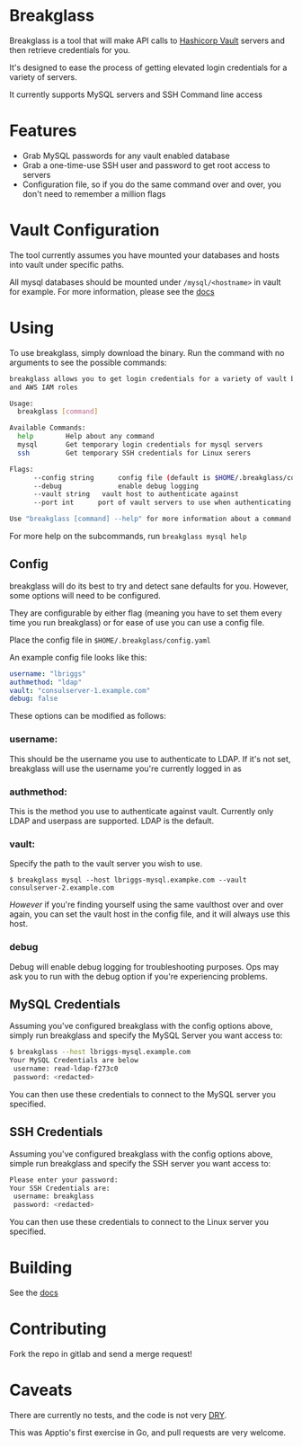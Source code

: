# Breakglass

Breakglass is a tool that will make API calls to [Hashicorp Vault](https://vaultproject.io) servers and then retrieve credentials for you.

It's designed to ease the process of getting elevated login credentials for a variety of servers.

It currently supports MySQL servers and SSH Command line access

# Features

  - Grab MySQL passwords for any vault enabled database
  - Grab a one-time-use SSH user and password to get root access to servers
  - Configuration file, so if you do the same command over and over, you don't need to remember a million flags

# Vault Configuration

The tool currently assumes you have mounted your databases and hosts into vault under specific paths.

All mysql databases should be mounted under `/mysql/<hostname>` in vault for example. For more information, please see the [docs](docs/VAULT.md)

# Using

To use breakglass, simply download the binary. Run the command with no arguments to see the possible commands:

```bash
breakglass allows you to get login credentials for a variety of vault backends, such as databases servers, Linux servers (ssh credentials)
and AWS IAM roles

Usage:
  breakglass [command]

Available Commands:
  help        Help about any command
  mysql       Get temporary login credentials for mysql servers
  ssh         Get temporary SSH credentials for Linux serers

Flags:
      --config string      config file (default is $HOME/.breakglass/config.yaml)
      --debug              enable debug logging
      --vault string   vault host to authenticate against
      --port int      port of vault servers to use when authenticating (default 8200)

Use "breakglass [command] --help" for more information about a command.
```

For more help on the subcommands, run `breakglass mysql help`

## Config

breakglass will do its best to try and detect sane defaults for you. However, some options will need to be configured.

They are configurable by either flag (meaning you have to set them every time you run breakglass) or for ease of use you can use a config file.

Place the config file in `$HOME/.breakglass/config.yaml`

An example config file looks like this:

```yaml
username: "lbriggs"
authmethod: "ldap"
vault: "consulserver-1.example.com"
debug: false
```

These options can be modified as follows:

### username:

This should be the username you use to authenticate to LDAP. If it's not set, breakglass will use the username you're currently logged in as

### authmethod:

This is the method you use to authenticate against vault. Currently only LDAP and userpass are supported. LDAP is the default.

### vault:

Specify the path to the vault server you wish to use.

```
$ breakglass mysql --host lbriggs-mysql.exampke.com --vault consulserver-2.example.com
```

_However_ if you're finding yourself using the same vaulthost over and over again, you can set the vault host in the config file, and it will always use this host.

### debug

Debug will enable debug logging for troubleshooting purposes. Ops may ask you to run with the debug option if you're experiencing problems.

## MySQL Credentials

Assuming you've configured breakglass with the config options above, simply run breakglass and specify the MySQL Server you want access to:

```bash
$ breakglass --host lbriggs-mysql.example.com
Your MySQL Credentials are below
 username: read-ldap-f273c0
 password: <redacted>
```

You can then use these credentials to connect to the MySQL server you specified.

## SSH Credentials

Assuming you've configured breakglass with the config options above, simple run breakglass and specify the SSH server you want access to:

```bash
Please enter your password:
Your SSH Credentials are:
 username: breakglass
 password: <redacted>
```

You can then use these credentials to connect to the Linux server you specified.

# Building

See the [docs](docs/BUILDING.md)

# Contributing

Fork the repo in gitlab and send a merge request!

# Caveats

There are currently no tests, and the code is not very [DRY](https://en.wikipedia.org/wiki/Don%27t_repeat_yourself).

This was Apptio's first exercise in Go, and pull requests are very welcome.
